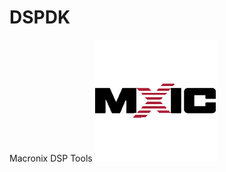 # DSPDK
 Macronix DSP Tools
![alt text](https://github.com/MiloCharmingMagician/DSPDK/blob/master/mxic.jpg?raw=true)
